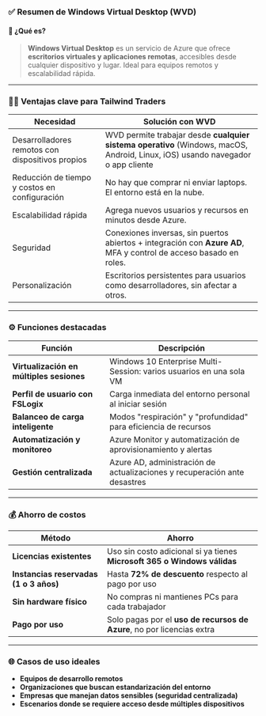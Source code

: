

### ✅ **Resumen de Windows Virtual Desktop (WVD)**

#### 🧩 ¿Qué es?
> **Windows Virtual Desktop** es un servicio de Azure que ofrece **escritorios virtuales y aplicaciones remotas**, accesibles desde cualquier dispositivo y lugar. Ideal para equipos remotos y escalabilidad rápida.

---

### 🧑‍💻 **Ventajas clave para Tailwind Traders**

| Necesidad                                 | Solución con WVD                                                   |
|------------------------------------------|--------------------------------------------------------------------|
| Desarrolladores remotos con dispositivos propios | WVD permite trabajar desde **cualquier sistema operativo** (Windows, macOS, Android, Linux, iOS) usando navegador o app cliente |
| Reducción de tiempo y costos en configuración | No hay que comprar ni enviar laptops. El entorno está en la nube. |
| Escalabilidad rápida                     | Agrega nuevos usuarios y recursos en minutos desde Azure.         |
| Seguridad                                 | Conexiones inversas, sin puertos abiertos + integración con **Azure AD**, MFA y control de acceso basado en roles. |
| Personalización                          | Escritorios persistentes para usuarios como desarrolladores, sin afectar a otros. |

---

### ⚙️ **Funciones destacadas**

| Función                                       | Descripción                                                                 |
|----------------------------------------------|-----------------------------------------------------------------------------|
| **Virtualización en múltiples sesiones**     | Windows 10 Enterprise Multi-Session: varios usuarios en una sola VM        |
| **Perfil de usuario con FSLogix**            | Carga inmediata del entorno personal al iniciar sesión                     |
| **Balanceo de carga inteligente**            | Modos "respiración" y "profundidad" para eficiencia de recursos            |
| **Automatización y monitoreo**               | Azure Monitor y automatización de aprovisionamiento y alertas              |
| **Gestión centralizada**                     | Azure AD, administración de actualizaciones y recuperación ante desastres  |

---

### 💰 **Ahorro de costos**

| Método                                | Ahorro                                                                 |
|--------------------------------------|------------------------------------------------------------------------|
| **Licencias existentes**             | Uso sin costo adicional si ya tienes **Microsoft 365 o Windows válidas** |
| **Instancias reservadas (1 o 3 años)**| Hasta **72% de descuento** respecto al pago por uso                    |
| **Sin hardware físico**              | No compras ni mantienes PCs para cada trabajador                       |
| **Pago por uso**                     | Solo pagas por el **uso de recursos de Azure**, no por licencias extra |

---

### 🌐 **Casos de uso ideales**

- **Equipos de desarrollo remotos**
- **Organizaciones que buscan estandarización del entorno**
- **Empresas que manejan datos sensibles (seguridad centralizada)**
- **Escenarios donde se requiere acceso desde múltiples dispositivos**

